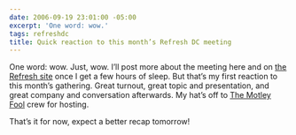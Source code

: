 ```yaml
---
date: 2006-09-19 23:01:00 -05:00
excerpt: 'One word: wow.'
tags: refreshdc
title: Quick reaction to this month’s Refresh DC meeting
---
```


One word: wow. Just, wow. I’ll post more about the meeting here and on [the Refresh site](http://refresh-dc.org/) once I get a few hours of sleep. But that’s my first reaction to this month’s gathering. Great turnout, great topic and presentation, and great company and conversation afterwards. My hat’s off to [The Motley Fool](http://www.fool.com/) crew for hosting.

That’s it for now, expect a better recap tomorrow!